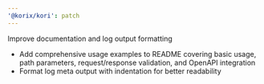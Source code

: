 ```yaml
---
'@korix/kori': patch
---
```


Improve documentation and log output formatting

- Add comprehensive usage examples to README covering basic usage, path parameters, request/response validation, and OpenAPI integration
- Format log meta output with indentation for better readability
